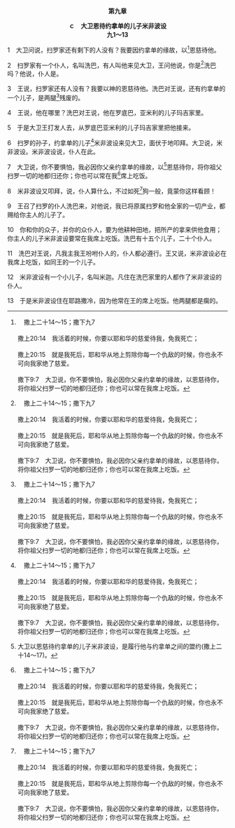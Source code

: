 <p style="text-align:center;font-weight:bold;">第九章</p>

<p style="text-align:center;font-weight:bold;">ｃ　大卫恩待约拿单的儿子米非波设<br>九1～13</p>

1　大卫问说，扫罗家还有剩下的人没有？我要因约拿单的缘故，以[^a]恩慈待他。

[^a]:　撒上二十14～15；撒下九7<br><br>撒上20:14　我活着的时候，你要以耶和华的慈爱待我，免我死亡；<br><br>撒上20:15　就是我死后，耶和华从地上剪除你每一个仇敌的时候，你也永不可向我家绝了慈爱。<br><br>撒下9:7　大卫说，你不要惧怕，我必因你父亲约拿单的缘故，以恩慈待你，将你祖父扫罗一切的地都归还你；你也可以常在我席上吃饭。

2　扫罗家有一个仆人，名叫洗巴，有人叫他来见大卫，王问他说，你是[^a]洗巴吗？他说，仆人是。

[^a]:　撒下十六1～4；十九17～30<br><br>撒下16:1　大卫刚过山顶，见米非波设的仆人洗巴拉着备好了的两匹驴，驴上驮着二百个饼，一百串葡萄干，一百个夏天的果品，一皮袋酒来迎接他。<br><br>撒下16:2　王问洗巴说，你带这些来是什么意思？洗巴说，驴是给王的家眷骑的，饼和夏天的果品是给少年人吃的，酒是给在旷野疲乏的人喝的。<br><br>撒下16:3　王问说，你主人的儿子在哪里？洗巴对王说，他还留在耶路撒冷，因他说，以色列家今日必将我父亲的国归还我。<br><br>撒下16:4　王对洗巴说，看哪，凡属米非波设的都归你了。洗巴说，我向你叩拜。我主我王啊，愿我在你眼前蒙恩。<br><br>撒下19:17　跟从示每的有一千便雅悯人，还有扫罗家的仆人洗巴，和他十五个儿子、二十个仆人；他们都速速地过约但河到王面前。<br><br>撒下19:18　有渡船过去，渡王的家眷，照王所看为好的而行。王要过约但河的时候，基拉的儿子示每俯伏在王面前，<br><br>撒下19:19　对王说，求我主不要算我为有罪；我主我王出耶路撒冷的那日，你仆人所行悖逆的事，求我主不要记念，也不要放在心上。<br><br>撒下19:20　你仆人明知自己有罪，所以我今日来了；在约瑟全家之中，我是首先下来迎接我主我王的。<br><br>撒下19:21　洗鲁雅的儿子亚比筛回应说，示每既咒骂耶和华的受膏者，不应当为此处死他吗？<br><br>撒下19:22　大卫说，洗鲁雅的儿子，我与你们何干，使你们今日作我的对头呢？今日在以色列中岂可处死人呢？我岂不知今日我作以色列的王吗？<br><br>撒下19:23　于是王对示每说，你必不死。王又向他起誓。<br><br>撒下19:24　扫罗的孙子米非波设也下去迎接王。他自从王离去的那天，直到王平平安安回来的日子，没有修脚，没有剃胡须，也没有洗衣服。<br><br>撒下19:25　他从耶路撒冷来迎接王的时候，王问他说，米非波设，你为什么没有与我同去呢？<br><br>撒下19:26　他说，我主我王啊，仆人是瘸腿的。那日我心里说，我要给自己备驴骑上，与王同去，无奈我的仆人欺哄了我，<br><br>撒下19:27　又在我主我王面前谗毁我。然而我主我王如同神的使者一般；你看怎样好，就怎样行吧。<br><br>撒下19:28　因为我祖全家的人，对于我主我王，不过是该死的人，你却将仆人列于在王席上吃饭的人中，我现在还有什么道理再向王哀求呢？<br><br>撒下19:29　王对他说，你何必再提你的事呢？我说，你要与洗巴均分地土。<br><br>撒下19:30　米非波设对王说，我主我王既平平安安地回宫，就任凭洗巴都取了也可以。

3　王说，扫罗家还有人没有？我要以神的恩慈待他。洗巴对王说，还有约拿单的一个儿子，是两腿[^a]残废的。

[^a]:　撒下四4；十九26；九13<br><br>撒下4:4　扫罗的儿子约拿单有一个儿子，是两腿残废的。扫罗和约拿单死亡的消息从耶斯列传到的时候，他才五岁。他乳母抱着他逃跑；因为跑得太急，孩子掉下来，腿就瘸了。他名叫米非波设。<br><br>撒下19:26　他说，我主我王啊，仆人是瘸腿的。那日我心里说，我要给自己备驴骑上，与王同去，无奈我的仆人欺哄了我，<br><br>撒下9:13　于是米非波设住在耶路撒冷，因为他常在王的席上吃饭。他两腿都是瘸的。

4　王说，他在哪里？洗巴对王说，他在罗底巴，亚米利的儿子玛吉家里。

5　于是大卫王打发人去，从罗底巴亚米利的儿子玛吉家里把他接来。

6　扫罗的孙子，约拿单的儿子[^a]米非波设来见大卫，面伏于地叩拜。大卫说，米非波设。米非波设说，仆人在此。

[^a]:　撒下四4；十六4；十九24～25；30；二一7<br><br>撒下4:4　扫罗的儿子约拿单有一个儿子，是两腿残废的。扫罗和约拿单死亡的消息从耶斯列传到的时候，他才五岁。他乳母抱着他逃跑；因为跑得太急，孩子掉下来，腿就瘸了。他名叫米非波设。<br><br>撒下16:4　王对洗巴说，看哪，凡属米非波设的都归你了。洗巴说，我向你叩拜。我主我王啊，愿我在你眼前蒙恩。<br><br>撒下19:24　扫罗的孙子米非波设也下去迎接王。他自从王离去的那天，直到王平平安安回来的日子，没有修脚，没有剃胡须，也没有洗衣服。<br><br>撒下19:25　他从耶路撒冷来迎接王的时候，王问他说，米非波设，你为什么没有与我同去呢？<br><br>撒下19:30　米非波设对王说，我主我王既平平安安地回宫，就任凭洗巴都取了也可以。<br><br>撒下21:7　王因为自己与扫罗的儿子约拿单之间，曾有指着耶和华所起的誓，就爱惜扫罗的孙子，约拿单的儿子米非波设，不交出来，

7　大卫说，你不要惧怕，我必因你父亲约拿单的缘故，以[^1]恩慈待你，将你祖父扫罗一切的地都归还你；你也可以常在我[^a]席上吃饭。

[^1]:大卫以恩慈待约拿单的儿子米非波设，是履行他与约拿单之间的盟约(撒上二十14～17)。

[^a]:　王上二7<br><br>王上2:7　你当以恩慈待基列人巴西莱的众子，使他们列于你席上吃饭的人中；因为我躲避你哥哥押沙龙的时候，他们曾拿食物来迎接我。

8　米非波设又叩拜，说，仆人算什么，不过如死[^a]狗一般，竟蒙你这样看顾！

[^a]:　撒上二四14；十七43；撒下十六9；参太十五26～27<br><br>撒上24:14　以色列王出来要寻找谁呢？追赶谁呢？不过追赶一条死狗，一只虼蚤就是了。<br><br>撒上17:43　那非利士人对大卫说，你拿杖到我这里来，我岂是狗呢？那非利士人就指着自己的神咒诅大卫。<br><br>撒下16:9　洗鲁雅的儿子亚比筛对王说，这死狗怎可咒骂我主我王呢？求你容我过去，取下他的头来。<br><br>太15:26　祂回答说，不好拿儿女的饼丢给小狗。<br><br>太15:27　妇人说，主啊，是的，就是小狗也吃主人桌子上掉下来的碎渣。

9　王召了扫罗的仆人洗巴来，对他说，我已将原属扫罗和他全家的一切产业，都赐给你主人的儿子了。

10　你和你的众子，并你的众仆人，要为他耕种田地，把所产的拿来供他食用；你主人的儿子米非波设要常在我席上吃饭。洗巴有十五个儿子，二十个仆人。

11　洗巴对王说，凡我主我王吩咐仆人的，仆人都必遵行。王又说，米非波设必在我席上吃饭，如同王的一个儿子。

12　米非波设有一个小儿子，名叫米迦。凡住在洗巴家里的人都作了米非波设的仆人。

13　于是米非波设住在耶路撒冷，因为他常在王的席上吃饭。他两腿都是瘸的。
